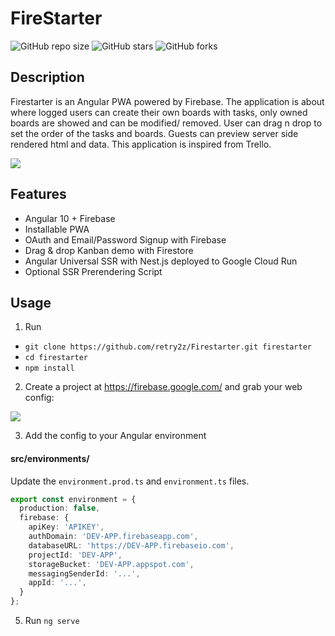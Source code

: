 # FireStarter
![GitHub repo size](https://img.shields.io/github/repo-size/retry2z/FireStarter)
![GitHub stars](https://img.shields.io/github/stars/retry2z/FireStarter?style=social)
![GitHub forks](https://img.shields.io/github/forks/retry2z/FireStarter?style=social)

## Description
Firestarter is an Angular PWA powered by Firebase. The application is about where logged users can create their own boards with tasks, only owned boards are showed and can be modified/ removed. User can drag n drop to set the order of the tasks and boards. Guests can preview server side rendered html and data. This application is inspired from Trello.  

![](https://firebasestorage.googleapis.com/v0/b/angular-voxer.appspot.com/o/demo-gif.gif?alt=media&token=dadcdb72-eb58-4903-b6b8-c741c27a08c4)

## Features
- Angular 10 + Firebase
- Installable PWA
- OAuth and Email/Password Signup with Firebase
- Drag & drop Kanban demo with Firestore
- Angular Universal SSR with Nest.js deployed to Google Cloud Run
- Optional SSR Prerendering Script

## Usage
1.  Run

- `git clone https://github.com/retry2z/Firestarter.git firestarter`
- `cd firestarter`
- `npm install`

2.  Create a project at https://firebase.google.com/ and grab your web config:

![](https://firebasestorage.googleapis.com/v0/b/firestarter-96e46.appspot.com/o/project-config.PNG?alt=media&token=5eabb205-7ba2-4fc3-905f-e9547055e754)

3.  Add the config to your Angular environment

#### src/environments/
Update the `environment.prod.ts` and `environment.ts` files. 

```typescript
export const environment = {
  production: false,
  firebase: {
    apiKey: 'APIKEY',
    authDomain: 'DEV-APP.firebaseapp.com',
    databaseURL: 'https://DEV-APP.firebaseio.com',
    projectId: 'DEV-APP',
    storageBucket: 'DEV-APP.appspot.com',
    messagingSenderId: '...',
    appId: '...',
  }
};
```

5.  Run `ng serve`
